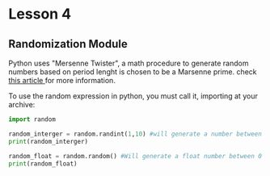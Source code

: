 # Lesson 4

## Randomization Module

Python uses "Mersenne Twister", a math procedure to generate random numbers based on period lenght is chosen to be a Marsenne prime.
check <a href="https://en.wikipedia.org/wiki/Mersenne_Twister"> this article </a> for more information.

To use the random expression in python, you must call it, importing at your archive:

```python
import random

random_interger = random.randint(1,10) #will generate a number between 1 and 10.
print(random_interger)

random_float = random.random() #Will generate a float number between 0 and 1.
print(random_float)
```
